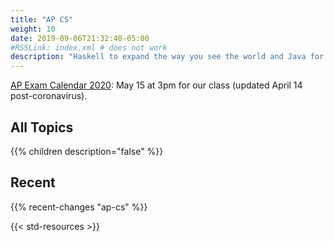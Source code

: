 ```yaml
---
title: "AP CS"
weight: 10
date: 2019-09-06T21:32:40-05:00
#RSSLink: index.xml # does not work
description: "Haskell to expand the way you see the world and Java for object-oriented programming."
---
```


<i class='fa fa-calendar' aria-hidden='true'></i>[AP Exam Calendar
2020](https://apcentral.collegeboard.org/courses/exam-dates-and-fees):
May 15 at 3pm for our class (updated April 14 post-coronavirus).

## All Topics

{{% children description="false" %}}

## Recent

{{% recent-changes "ap-cs" %}}

{{< std-resources >}}
